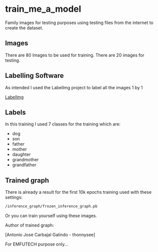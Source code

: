 # train_me_a_model

Family images for testing purposes using testing files from the internet to create the dataset.

## Images

There are 80 Images to be used for training.
There are 20 images for testing.

## Labelling Software

As intended I used the Labellmg project to label all the images 1 by 1 

[Labellmg](https://github.com/tzutalin/labelImg)

## Labels

In this training I used 7 classes for the training which are:

* dog
* son
* father
* mother
* daughter
* grandmother
* grandfather

## Trained graph

There is already a result for the first 10k epochs training used with these settings: 

```cmd
/inference_graph/frozen_inference_graph.pb
```

Or you can train yourself using these images.

Author of trained graph:

[Antonio Jose Carbajal Galindo - thonnysee]

For EMFUTECH purpose only...

